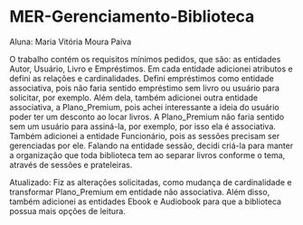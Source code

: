 # MER-Gerenciamento-Biblioteca
Aluna: Maria Vitória Moura Paiva

 O trabalho contém os requisitos mínimos pedidos, que são: as entidades Autor, Usuário, Livro e Empréstimos. Em cada entidade adicionei atributos e defini as relações e cardinalidades. Defini empréstimos como entidade associativa, pois não faria sentido empréstimo sem livro ou usuário para solicitar, por exemplo. Além dela, também adicionei outra entidade associativa, a Plano_Premium, pois achei interessante a ideia do usuário poder ter um desconto ao locar livros. A Plano_Premium não faria sentido sem um usuário para assiná-la, por exemplo, por isso ela é associativa. Também adicionei a entidade Funcionário, pois as sessões precisam ser gerenciadas por ele. Falando na entidade sessão, decidi criá-la para manter a organização que toda biblioteca tem ao separar livros conforme o tema, através de sessões e prateleiras.

 Atualizado:
  Fiz as alterações solicitadas, como mudança de cardinalidade e transformar Plano_Premium em entidade não associativa. Além disso, também adicionei as entidades Ebook e Audiobook para que a biblioteca possua mais opções de leitura.
  
